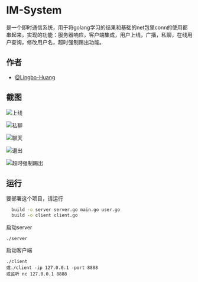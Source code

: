 
# IM-System

是一个即时通信系统，用于将golang学习的结果和基础的net包里conn的使用都串起来，实现的功能：服务器响应，客户端集成，用户上线，广播，私聊，在线用户查询，修改用户名，超时强制踢出功能。


## 作者

- [@Lingbo-Huang](https://www.github.com/octokatherine)


## 截图

![上线](https://github.com/Lingbo-Huang/Images/blob/main/img/00db6a3c112e083ae37a3e792aa9cba.png)

![私聊](https://github.com/Lingbo-Huang/Images/blob/main/img/51d1ce29e0396ae79b206cc09aa9948.png)

![聊天](https://github.com/Lingbo-Huang/Images/blob/main/img/c4895783d2b42c3ecfeb2a87d0c9e46.png)

![退出](https://github.com/Lingbo-Huang/Images/blob/main/img/6971b6f585cdc66bd77e31d39f80a9e.png)

![超时强制踢出](https://github.com/Lingbo-Huang/Images/blob/main/img/6f22b1c8d41516d942f158d89b63534.png)



## 运行

要部署这个项目，请运行

```bash
  build -o server server.go main.go user.go
  build -o client client.go
```
启动server
```
./server
```
启动客户端
```
./client
或./client -ip 127.0.0.1 -port 8888
或监听 nc 127.0.0.1 8888
```

